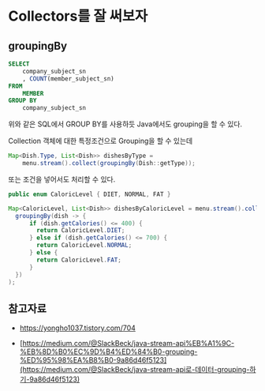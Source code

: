 # Collectors를 잘 써보자



## groupingBy

```sql
SELECT
    company_subject_sn
    , COUNT(member_subject_sn)
FROM
    MEMBER
GROUP BY
    company_subject_sn
```

위와 같은 SQL에서 GROUP BY를 사용하듯 Java에서도 grouping을 할 수 있다.

Collection 객체에 대한 특정조건으로 Grouping을 할 수 있는데

```JAVA
Map<Dish.Type, List<Dish>> dishesByType =
    menu.stream().collect(groupingBy(Dish::getType));
```

또는 조건을 넣어서도 처리할 수 있다.

```java
public enum CaloricLevel { DIET, NORMAL, FAT }

Map<CaloricLevel, List<Dish>> dishesByCaloricLevel = menu.stream().collect(
  groupingBy(dish -> {
      if (dish.getCalories() <= 400) {
        return CaloricLevel.DIET;
      } else if (dish.getCalories() <= 700) {
        return CaloricLevel.NORMAL;
      } else {
        return CaloricLevel.FAT;
      }
  })
);
```







## 참고자료

-  https://yongho1037.tistory.com/704 

-  [https://medium.com/@SlackBeck/java-stream-api%EB%A1%9C-%EB%8D%B0%EC%9D%B4%ED%84%B0-grouping-%ED%95%98%EA%B8%B0-9a86d46f5123](https://medium.com/@SlackBeck/java-stream-api로-데이터-grouping-하기-9a86d46f5123) 
